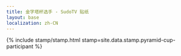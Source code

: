 ```yaml
---
title: 金字塔杯选手 - SudoTV 贴纸
layout: base
localization: zh-CN
---
```


{% include stamp/stamp.html
    stamp=site.data.stamp.pyramid-cup-participant
%}